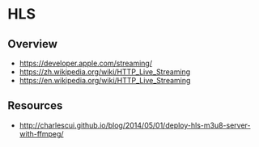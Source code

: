 # HLS


## Overview

- https://developer.apple.com/streaming/
- https://zh.wikipedia.org/wiki/HTTP_Live_Streaming
- https://en.wikipedia.org/wiki/HTTP_Live_Streaming


## Resources

- http://charlescui.github.io/blog/2014/05/01/deploy-hls-m3u8-server-with-ffmpeg/
